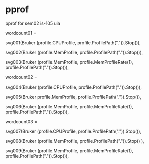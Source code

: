 # pprof
pprof for sem02 is-105 uia



wordcount01 =

svg001(Bruker (profile.CPUProfile, profile.ProfilePath(".")).Stop()),

svg002(Bruker (profile.MemProfile, profile.ProfilePath(".")).Stop()),

svg003(Bruker (profile.MemProfile, profile.MemProfileRate(1), profile.ProfilePath(".")).Stop()),


wordcount02 = 

svg004(Bruker (profile.CPUProfile, profile.ProfilePath(".")).Stop()),

svg005(Bruker profile.MemProfile, profile.ProfilePath(".")).Stop()),

svg006(Bruker (profile.MemProfile, profile.MemProfileRate(1), profile.ProfilePath(".")).Stop()),


wordcount03 = 

svg007(Bruker (profile.CPUProfile, profile.ProfilePath(".")).Stop()),

svg008(Bruker (profile.MemProfile, profile.ProfilePath(".")).Stop() ),

svg009(Bruker (profile.MemProfile, profile.MemProfileRate(1), profile.ProfilePath(".")).Stop()),

